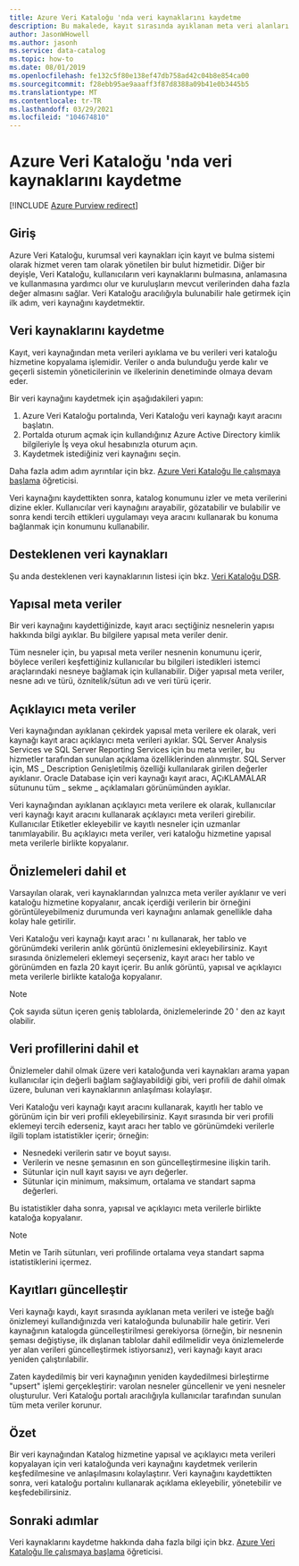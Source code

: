 ```yaml
---
title: Azure Veri Kataloğu 'nda veri kaynaklarını kaydetme
description: Bu makalede, kayıt sırasında ayıklanan meta veri alanları da dahil olmak üzere Azure Veri Kataloğu 'nda veri kaynaklarının nasıl kaydedileceği vurgulanmaktadır.
author: JasonWHowell
ms.author: jasonh
ms.service: data-catalog
ms.topic: how-to
ms.date: 08/01/2019
ms.openlocfilehash: fe132c5f80e138ef47db758ad42c04b8e854ca00
ms.sourcegitcommit: f28ebb95ae9aaaff3f87d8388a09b41e0b3445b5
ms.translationtype: MT
ms.contentlocale: tr-TR
ms.lasthandoff: 03/29/2021
ms.locfileid: "104674810"
---
```

# <a name="register-data-sources-in-azure-data-catalog"></a>Azure Veri Kataloğu 'nda veri kaynaklarını kaydetme

[!INCLUDE [Azure Purview redirect](../../includes/data-catalog-use-purview.md)]

## <a name="introduction"></a>Giriş
Azure Veri Kataloğu, kurumsal veri kaynakları için kayıt ve bulma sistemi olarak hizmet veren tam olarak yönetilen bir bulut hizmetidir. Diğer bir deyişle, Veri Kataloğu, kullanıcıların veri kaynaklarını bulmasına, anlamasına ve kullanmasına yardımcı olur ve kuruluşların mevcut verilerinden daha fazla değer almasını sağlar. Veri Kataloğu aracılığıyla bulunabilir hale getirmek için ilk adım, veri kaynağını kaydetmektir.

## <a name="register-data-sources"></a>Veri kaynaklarını kaydetme
Kayıt, veri kaynağından meta verileri ayıklama ve bu verileri veri kataloğu hizmetine kopyalama işlemidir. Veriler o anda bulunduğu yerde kalır ve geçerli sistemin yöneticilerinin ve ilkelerinin denetiminde olmaya devam eder.

Bir veri kaynağını kaydetmek için aşağıdakileri yapın:
1. Azure Veri Kataloğu portalında, Veri Kataloğu veri kaynağı kayıt aracını başlatın. 
2. Portalda oturum açmak için kullandığınız Azure Active Directory kimlik bilgileriyle İş veya okul hesabınızla oturum açın.
3. Kaydetmek istediğiniz veri kaynağını seçin.

Daha fazla adım adım ayrıntılar için bkz. [Azure Veri Kataloğu Ile çalışmaya başlama](data-catalog-get-started.md) öğreticisi.

Veri kaynağını kaydettikten sonra, katalog konumunu izler ve meta verilerini dizine ekler. Kullanıcılar veri kaynağını arayabilir, gözatabilir ve bulabilir ve sonra kendi tercih ettikleri uygulamayı veya aracını kullanarak bu konuma bağlanmak için konumunu kullanabilir.

## <a name="supported-data-sources"></a>Desteklenen veri kaynakları
Şu anda desteklenen veri kaynaklarının listesi için bkz. [Veri Kataloğu DSR](data-catalog-dsr.md).

## <a name="structural-metadata"></a>Yapısal meta veriler
Bir veri kaynağını kaydettiğinizde, kayıt aracı seçtiğiniz nesnelerin yapısı hakkında bilgi ayıklar. Bu bilgilere yapısal meta veriler denir.

Tüm nesneler için, bu yapısal meta veriler nesnenin konumunu içerir, böylece verileri keşfettiğiniz kullanıcılar bu bilgileri istedikleri istemci araçlarındaki nesneye bağlamak için kullanabilir. Diğer yapısal meta veriler, nesne adı ve türü, öznitelik/sütun adı ve veri türü içerir.

## <a name="descriptive-metadata"></a>Açıklayıcı meta veriler
Veri kaynağından ayıklanan çekirdek yapısal meta verilere ek olarak, veri kaynağı kayıt aracı açıklayıcı meta verileri ayıklar. SQL Server Analysis Services ve SQL Server Reporting Services için bu meta veriler, bu hizmetler tarafından sunulan açıklama özelliklerinden alınmıştır. SQL Server için, MS \_ Description Genişletilmiş özelliği kullanılarak girilen değerler ayıklanır. Oracle Database için veri kaynağı kayıt aracı, AÇıKLAMALAR sütununu tüm \_ sekme \_ açıklamaları görünümünden ayıklar.

Veri kaynağından ayıklanan açıklayıcı meta verilere ek olarak, kullanıcılar veri kaynağı kayıt aracını kullanarak açıklayıcı meta verileri girebilir. Kullanıcılar Etiketler ekleyebilir ve kayıtlı nesneler için uzmanlar tanımlayabilir. Bu açıklayıcı meta veriler, veri kataloğu hizmetine yapısal meta verilerle birlikte kopyalanır.

## <a name="include-previews"></a>Önizlemeleri dahil et
Varsayılan olarak, veri kaynaklarından yalnızca meta veriler ayıklanır ve veri kataloğu hizmetine kopyalanır, ancak içerdiği verilerin bir örneğini görüntüleyebilmeniz durumunda veri kaynağını anlamak genellikle daha kolay hale getirilir.

Veri Kataloğu veri kaynağı kayıt aracı ' nı kullanarak, her tablo ve görünümdeki verilerin anlık görüntü önizlemesini ekleyebilirsiniz. Kayıt sırasında önizlemeleri eklemeyi seçerseniz, kayıt aracı her tablo ve görünümden en fazla 20 kayıt içerir. Bu anlık görüntü, yapısal ve açıklayıcı meta verilerle birlikte kataloğa kopyalanır.

> [!NOTE]
> Çok sayıda sütun içeren geniş tablolarda, önizlemelerinde 20 ' den az kayıt olabilir.
>
>

## <a name="include-data-profiles"></a>Veri profillerini dahil et
Önizlemeler dahil olmak üzere veri kataloğunda veri kaynakları arama yapan kullanıcılar için değerli bağlam sağlayabildiği gibi, veri profili de dahil olmak üzere, bulunan veri kaynaklarının anlaşılması kolaylaşır.

Veri Kataloğu veri kaynağı kayıt aracını kullanarak, kayıtlı her tablo ve görünüm için bir veri profili ekleyebilirsiniz. Kayıt sırasında bir veri profili eklemeyi tercih ederseniz, kayıt aracı her tablo ve görünümdeki verilerle ilgili toplam istatistikler içerir; örneğin:

* Nesnedeki verilerin satır ve boyut sayısı.
* Verilerin ve nesne şemasının en son güncelleştirmesine ilişkin tarih.
* Sütunlar için null kayıt sayısı ve ayrı değerler.
* Sütunlar için minimum, maksimum, ortalama ve standart sapma değerleri.

Bu istatistikler daha sonra, yapısal ve açıklayıcı meta verilerle birlikte kataloğa kopyalanır.

> [!NOTE]
> Metin ve Tarih sütunları, veri profilinde ortalama veya standart sapma istatistiklerini içermez.
>
>

## <a name="update-registrations"></a>Kayıtları güncelleştir
Veri kaynağı kaydı, kayıt sırasında ayıklanan meta verileri ve isteğe bağlı önizlemeyi kullandığınızda veri kataloğunda bulunabilir hale getirir. Veri kaynağının katalogda güncelleştirilmesi gerekiyorsa (örneğin, bir nesnenin şeması değiştiyse, ilk dışlanan tablolar dahil edilmelidir veya önizlemelerde yer alan verileri güncelleştirmek istiyorsanız), veri kaynağı kayıt aracı yeniden çalıştırılabilir.

Zaten kaydedilmiş bir veri kaynağının yeniden kaydedilmesi birleştirme "upsert" işlemi gerçekleştirir: varolan nesneler güncellenir ve yeni nesneler oluşturulur. Veri Kataloğu portalı aracılığıyla kullanıcılar tarafından sunulan tüm meta veriler korunur.

## <a name="summary"></a>Özet
Bir veri kaynağından Katalog hizmetine yapısal ve açıklayıcı meta verileri kopyalayan için veri kataloğunda veri kaynağını kaydetmek verilerin keşfedilmesine ve anlaşılmasını kolaylaştırır. Veri kaynağını kaydettikten sonra, veri kataloğu portalını kullanarak açıklama ekleyebilir, yönetebilir ve keşfedebilirsiniz.

## <a name="next-steps"></a>Sonraki adımlar
Veri kaynaklarını kaydetme hakkında daha fazla bilgi için bkz. [Azure Veri Kataloğu Ile çalışmaya başlama](data-catalog-get-started.md) öğreticisi.

